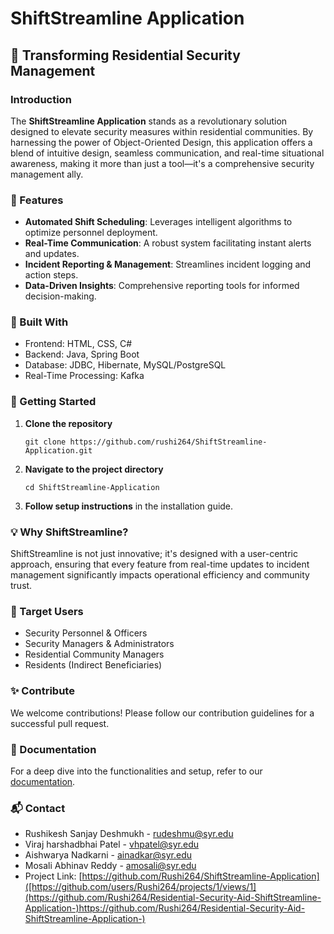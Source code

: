 # ShiftStreamline Application

## 🚨 Transforming Residential Security Management

### Introduction
The **ShiftStreamline Application** stands as a revolutionary solution designed to elevate security measures within residential communities. By harnessing the power of Object-Oriented Design, this application offers a blend of intuitive design, seamless communication, and real-time situational awareness, making it more than just a tool—it's a comprehensive security management ally.

### 🌟 Features
- **Automated Shift Scheduling**: Leverages intelligent algorithms to optimize personnel deployment.
- **Real-Time Communication**: A robust system facilitating instant alerts and updates.
- **Incident Reporting & Management**: Streamlines incident logging and action steps.
- **Data-Driven Insights**: Comprehensive reporting tools for informed decision-making.

### 🔧 Built With
- Frontend: HTML, CSS, C#
- Backend: Java, Spring Boot
- Database: JDBC, Hibernate, MySQL/PostgreSQL
- Real-Time Processing: Kafka

### 🚀 Getting Started
1. **Clone the repository**
   ```
   git clone https://github.com/rushi264/ShiftStreamline-Application.git
   ```
2. **Navigate to the project directory**
   ```
   cd ShiftStreamline-Application
   ```
3. **Follow setup instructions** in the installation guide.

### 💡 Why ShiftStreamline?
ShiftStreamline is not just innovative; it's designed with a user-centric approach, ensuring that every feature from real-time updates to incident management significantly impacts operational efficiency and community trust.

### 🎯 Target Users
- Security Personnel & Officers
- Security Managers & Administrators
- Residential Community Managers
- Residents (Indirect Beneficiaries)

### ✨ Contribute
We welcome contributions! Please follow our contribution guidelines for a successful pull request.

### 📖 Documentation
For a deep dive into the functionalities and setup, refer to our [documentation](#).

### 📬 Contact
- Rushikesh Sanjay Deshmukh - rudeshmu@syr.edu
- Viraj harshadbhai Patel - vhpatel@syr.edu
- Aishwarya Nadkarni - ainadkar@syr.edu
- Mosali Abhinav Reddy - amosali@syr.edu
- Project Link: [https://github.com/Rushi264/ShiftStreamline-Application]([https://github.com/users/Rushi264/projects/1/views/1](https://github.com/Rushi264/Residential-Security-Aid-ShiftStreamline-Application-)https://github.com/Rushi264/Residential-Security-Aid-ShiftStreamline-Application-)
